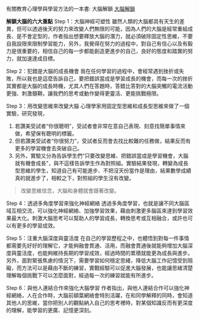 有關教育心理學與學習方法的一本書: 大腦解鎖
[大腦解鎖](https://www.youtube.com/watch?v=DgbSc6Ys710)

**解鎖大腦的六大重點**
Step 1：大腦神經可塑性
雖然人類的大腦都具有天生的差異，但可以透過後天的努力來改變人們無限的可能，因為人們的大腦是經常重組成長、是不會定型的，作者指出想要釋放大腦的潛力，就必須破除固定性思維，不要自我設限來限制學習能力，另外，我覺得在努力的過程中，對自己有信心以及有毅力是很重要的，相信自己的每一步都能創造更進步的自己，良好的態度和踏實的努力，就加速達成目標。

Step 2：犯錯是大腦的成長機會
我在任何學習的過程中，會經常遇到挫折或失敗，所以我也是這麼告訴自己，要把錯誤當成是學習成長的機會，而每一次的挫折其實都是大腦的成長時機，尤其人們在答題時，答錯比答對的大腦突觸的電流活動更強、刺激髓鞘，讓我們的思考或動作變得更靈活、更能挑戰極限。

Step 3：用改變思維來改變大腦
心理學家用固定型思維和成長型思維來做了一個實驗，研究發現，
1. 若讚美受試者“你很聰明”，受試者會非常在意自己表現、刻意找簡單事情來做，希望保有聰明的標籤。
2. 但若讚美受試者“你很努力”，受試者反而會去找比較難的任務做，結果反而有更多的學習機會去突破自己。
3. 另外，實驗又分為告訴學生們“只要改變思維、把錯誤當成是學習機會，大腦就有機會成長”，與不這樣告訴學生作為對照組。實驗結果發現，轉變為成長型思維的學生，知道自己有可能進步、不把沒天份當作是理由，結果數學成績真的就進步了，相較之下，對照組的學生沒有改變。
>改變思維信念，大腦和身體就會跟著改變。

Step 4：透過多角度學習來強化神經網絡
透過多角度學習，也就是讓不同大腦區域互相交流，可以強化神經網絡、加強學習效果，藉由刺激更多腦區來達到學習效果最大化。刺激大腦思考可以幫助人的學習成長，轉換思考或互相融合，或許也可以有更多的學習成效。

Step 5：注重大腦深度與靈活度
在自己的學習歷程之中，也體悟到對每一件事情都需要先好好的理解它，才能夠融會貫通、活用，而融會貫通後就能夠增加大腦深度與靈活度，也能夠維持長期的學習成效，經過時間的累積就能更為成長與進步。另外，面對緊張焦慮的情況下，需要學習如何穩定思緒，降低大腦工作記憶受到阻礙，而方法可以是藉由不斷的練習，實戰經驗可以促進大腦發展，也能讓思緒清楚理解每個挑戰下可以怎麼面對，經過每一次的練習就能有所進步。


Step 6：與他人連結合作來強化大腦學習
作者指出，與他人連結合作可以強化神經網絡，人在合作時，大腦前額葉網絡會特別活躍，在和同學解釋的同時，會知道其他人的思維，當你把別人的觀點納入自己的思考裡時，對某個知識反而有更深度的理解，能學習的更廣、記憶更深刻。
